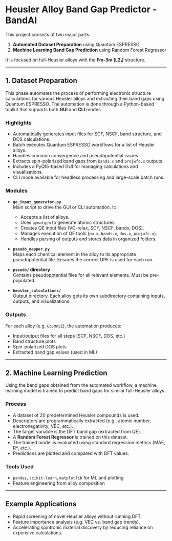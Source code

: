 # Heusler Alloy Band Gap Predictor - BandAI

This project consists of two major parts:

1. **Automated Dataset Preparation** using Quantum ESPRESSO  
2. **Machine Learning Band Gap Prediction** using Random Forest Regressor

It is focused on full-Heusler alloys with the **Fm-3m (L2₁)** structure.

---

## 1. Dataset Preparation

This phase automates the process of performing electronic structure calculations for various Heusler alloys and extracting their band gaps using Quantum ESPRESSO. The automation is done through a Python-based toolkit that supports both **GUI** and **CLI** modes.

### Highlights

- Automatically generates input files for SCF, NSCF, band structure, and DOS calculations.
- Batch executes Quantum ESPRESSO workflows for a list of Heusler alloys.
- Handles common convergence and pseudopotential issues.
- Extracts spin-polarized band gaps from `bands.x` and `projwfc.x` outputs.
- Includes a PyQt5-based GUI for managing calculations and visualizations.
- CLI mode available for headless processing and large-scale batch runs.

### Modules

- **`qe_input_generator.py`**  
  Main script to drive the GUI or CLI automation. It:
  - Accepts a list of alloys.
  - Uses `pymatgen` to generate atomic structures.
  - Creates QE input files (VC-relax, SCF, NSCF, bands, DOS).
  - Manages execution of QE tools (`pw.x`, `bands.x`, `dos.x`, `projwfc.x`).
  - Handles parsing of outputs and stores data in organized folders.

- **`pseudo_mapper.py`**  
  Maps each chemical element in the alloy to its appropriate pseudopotential file. Ensures the correct UPF is used for each run.

- **`pseudo/` directory**  
  Contains pseudopotential files for all relevant elements. Must be pre-populated.

- **`heusler_calculations/`**  
  Output directory. Each alloy gets its own subdirectory containing inputs, outputs, and visualizations.

### Outputs

For each alloy (e.g. `Co₂MnSi`), the automation produces:
- Input/output files for all steps (SCF, NSCF, DOS, etc.)
- Band structure plots
- Spin-polarized DOS plots
- Extracted band gap values (used in ML)

---

## 2. Machine Learning Prediction

Using the band gaps obtained from the automated workflow, a machine learning model is trained to predict band gaps for similar full-Heusler alloys.

### Process

- A dataset of 20 predetermined Heusler compounds is used.
- Descriptors are programmatically extracted (e.g., atomic number, electronegativity, VEC, etc.).
- The target variable is the DFT band gap (extracted from QE).
- A **Random Forest Regressor** is trained on this dataset.
- The trained model is evaluated using standard regression metrics (MAE, R², etc.).
- Predictions are plotted and compared with DFT values.

### Tools Used

- `pandas`, `scikit-learn`, `matplotlib` for ML and plotting
- Feature engineering from alloy composition

---

## Example Applications

- Rapid screening of novel Heusler alloys without running DFT.
- Feature importance analysis (e.g. VEC vs. band gap trends).
- Accelerating spintronic material discovery by reducing reliance on expensive calculations.
